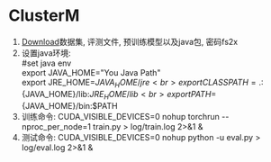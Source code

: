 # ClusterM
1. [Download](https://pan.baidu.com/s/1NT3Og0NQBGL4Kfca7Rc52w)数据集, 评测文件, 预训练模型以及java包, 密码fs2x
2. 设置java环境:<br>#set java env<br>export JAVA_HOME="You Java Path"<br>export JRE_HOME=${JAVA_HOME}/jre<br>export CLASSPATH=.:${JAVA_HOME}/lib:${JRE_HOME}/lib<br>export PATH=${JAVA_HOME}/bin:$PATH
4. 训练命令: CUDA_VISIBLE_DEVICES=0 nohup torchrun --nproc_per_node=1 train.py > log/train.log 2>&1 &  
5. 测试命令: CUDA_VISIBLE_DEVICES=0 nohup python -u eval.py > log/eval.log 2>&1 &

